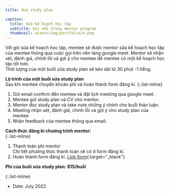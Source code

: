 ```yaml
---
title: Sửa study plan

caption:
  title: Sửa kế hoạch học tập
  subtitle: Gói nhỏ trong mentor program
  thumbnail: assets/img/portfolio/4.png
---
```

Với gói sửa kế hoạch học tập, mentee sẽ được mentor sửa kế hoạch học tập của mentee thông qua cuộc gọi trên nền tảng google meet. Mentor sẽ nhận xét, đánh giá, chỉnh lỗi và gợi ý cho mentee để mentee có một kế hoạch học tập tốt hơn. 
<br/> Thời lượng của một buổi sửa study plan sẽ kéo dài từ 30 phút -1 tiếng. 

**Lộ trình của một buổi sửa study plan** 
<br/>Sau khi mentee chuyển khoản phí và hoàn thành form đăng kí. 
{:.list-inline}
1. Gửi email confirm đến mentee và đặt lịch meeting qua google meet.
2. Mentee gửi study plan và CV cho mentor. 
3. Mentor đọc study plan và take note những ý chính cho buổi thảo luận. 
4. Meeting nhận xét, đánh giá, chỉnh lỗi và gợi ý cho study plan của mentee. 
5. Nhận feedback của mentee thông qua email.

**Cách thức đăng kí chương trình mentor:**  
{:.list-inline}
1. Thanh toán phí mentor
  <br/> Chi tiết phương thức thanh toán sẽ có ở form đăng kí. 
2. Hoàn thành form đăng kí. [Link form](https://forms.gle/vb5613wWEQbNrDnU6){:target="_blank"}

**Phí của buổi sửa study plan: $15/buổi**

{:.list-inline}
- Date: July 2022
